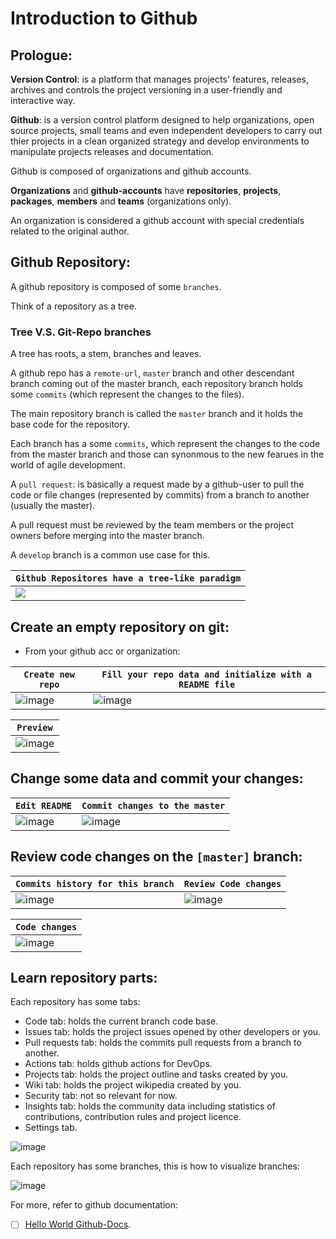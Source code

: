 # Introduction to Github

## Prologue:

**Version Control**: is a platform that manages projects' features, releases, archives and controls the project versioning in a user-friendly and interactive way.

**Github**: is a version control platform designed to help organizations, open source projects, small teams and even independent developers
to carry out thier projects in a clean organized strategy and develop environments to manipulate projects releases and documentation.

Github is composed of organizations and github accounts.

**Organizations** and **github-accounts** have **repositories**, **projects**, **packages**, **members** and **teams** (organizations only).

An organization is considered a github account with special credentials related to the original author.

## Github Repository:

A github repository is composed of some `branches`.

Think of a repository as a tree.

### Tree V.S. Git-Repo branches

A tree has roots, a stem, branches and leaves.

A github repo has a `remote-url`, `master` branch and other descendant branch coming out of the master branch, each repository branch holds some `commits` (which represent the changes to the files).

The main repository branch is called the `master` branch and it holds the base code for the repository.

Each branch has a some `commits`, which represent the changes to the code from the master branch and those can synonmous to the new fearues
in the world of agile development.

A `pull request`: is basically a request made by a github-user to pull the code or file changes (represented by commits) from a branch to another (usually the master).

A pull request must be reviewed by the team members or the project owners before merging into the master branch.

A `develop` branch is a common use case for this.

| `Github Repositores have a tree-like paradigm` |
|-------------------------------------------|
| ![](https://github.com/Google-Developers-Sohag/Github-Training-Course/blob/github-intro/introduction-to-github/git-repos.png) |

## Create an empty repository on git:

- From your github acc or organization: 

| `Create new repo` | `Fill your repo data and initialize with a README file` |
|-------------------|---------------------------------------------------------|
| ![image](https://user-images.githubusercontent.com/60224159/199716852-34a17f73-3079-480c-aa6d-362de480531f.png) | ![image](https://user-images.githubusercontent.com/60224159/199718348-2bf2eac6-22c1-4d75-b935-bddb8aae0b77.png) | 

| `Preview` |
|-----------|
| ![image](https://user-images.githubusercontent.com/60224159/199719220-0785c661-4e6e-4d39-a58f-e8a85ca3212b.png) |

## Change some data and commit your changes: 
| `Edit README` | `Commit changes to the master` | 
|---------------|--------------------------------|
| ![image](https://user-images.githubusercontent.com/60224159/199719638-2552cd6f-1d1c-4912-b2c6-c923515b6c8e.png) | ![image](https://user-images.githubusercontent.com/60224159/199719999-8aba0053-6932-48f8-9ef1-15c7f2f0d018.png) |

## Review code changes on the `[master]` branch:

| `Commits history for this branch` | `Review Code changes` |
|----------------------------------|------------------------|
| ![image](https://user-images.githubusercontent.com/60224159/199720479-7b31412e-40ea-4f6c-a715-507f1949628f.png) | ![image](https://user-images.githubusercontent.com/60224159/199720613-017bff6e-2b31-420e-b967-8f63776b2e47.png) | 

| `Code changes` | 
|----------------|
| ![image](https://user-images.githubusercontent.com/60224159/199720964-d128ec66-c1e1-4655-8cd7-f06f0ffde5bb.png) |

## Learn repository parts: 

Each repository has some tabs: 
- Code tab: holds the current branch code base.
- Issues tab: holds the project issues opened by other developers or you.
- Pull requests tab: holds the commits pull requests from a branch to another.
- Actions tab: holds github actions for DevOps.
- Projects tab: holds the project outline and tasks created by you.
- Wiki tab: holds the project wikipedia created by you.
- Security tab: not so relevant for now.
- Insights tab: holds the community data including statistics of contributions, contribution rules and project licence.
- Settings tab.

![image](https://user-images.githubusercontent.com/60224159/199722000-32ad209d-feae-41a6-a7d9-05f340ffc5a9.png)

Each repository has some branches, this is how to visualize branches: 

![image](https://user-images.githubusercontent.com/60224159/199722357-ea39c362-1e7a-472b-906f-280e32ff26fa.png)

For more, refer to github documentation: 
- [ ] [Hello World Github-Docs](https://docs.github.com/en/get-started/quickstart/hello-world).

